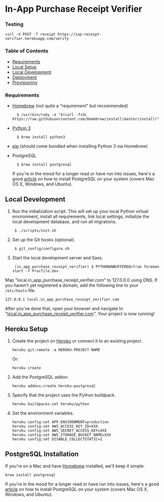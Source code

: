 # In-App Purchase Receipt Verifier

### Testing

```
curl -X POST -T receipt https://iap-receipt-verifier.herokuapp.com/verify
```

### Table of Contents

* [Requirements](#requirements)
* [Local Setup](#local-setup)
* [Local Development](#local-development)
* [Deployment](#deployment)
* [Provisioning](#server-provisioning)

### Requirements

* [Homebrew](https://brew.sh) (not quite a "requirement" but recommended)

        $ /usr/bin/ruby -e "$(curl -fsSL https://raw.githubusercontent.com/Homebrew/install/master/install)"

* [Python 3](https://www.python.org/downloads/release/python-361/)

        $ brew install python3

* [pip](https://pip.pypa.io/en/stable/) (should come bundled when installing Python 3 via Homebrew)

* PostgreSQL

        $ brew install postgresql

    If you're in the mood for a longer read or have run into issues, here's a good [article](https://www.codefellows.org/blog/three-battle-tested-ways-to-install-postgresql) on how to install PostgreSQL on your system (covers Mac OS X, Windows, and Ubuntu).

## Local Development

1. Run the initialization script. This will set up your local Python virtual environment, install all requirements, link local settings, initialize the local development database, and run all migrations.

        $ ./scripts/init.sh

2. Set up the Git hooks (optional).

        $ git_config/configure.sh

3. Start the local development server and Sass.

        (in_app_purchase_receipt_verifier) $ PYTHONUNBUFFERED=True foreman start -f Procfile.dev

Map "local.in_app_purchase_receipt_verifier.com" to 127.0.0.0 using DNS. If you haven't yet registered a domain, add the following line to your `/etc/hosts` file.

    127.0.0.1 local.in_app_purchase_receipt_verifier.com

After you've done that, open your browser and navigate to "[local.in_app_purchase_receipt_verifier.com](http://local.in_app_purchase_receipt_verifier.com)". Your project is now running!

Heroku Setup
------------

1. Create the project on [Heroku](https://heroku.com) or connect it to an existing project.

       heroku git:remote -a HEROKU-PROJECT-NAME

   Or:

       heroku create

2. Add the PostgreSQL addon.

       heroku addons:create heroku-postgresql

3. Specify that the project uses the Python buildpack.

       heroku buildpacks:set heroku/python

4. Set the environment variables.

       heroku config:set APP_ENVIRONMENT=production
       heroku config:set AWS_ACCESS_KEY_ID=XXX
       heroku config:set AWS_SECRET_ACCESS_KEY=XXX
       heroku config:set AWS_STORAGE_BUCKET_NAME=XXX
       heroku config:set DISABLE_COLLECTSTATIC=1

PostgreSQL Installation
-----------------------

If you're on a Mac and have [Homebrew](https://github.com/homebrew/homebrew) installed, we'll keep it simple.

    brew install postgresql

If you're in the mood for a longer read or have run into issues, here's a good [article](https://www.codefellows.org/blog/three-battle-tested-ways-to-install-postgresql) on how to install PostgreSQL on your system (covers Mac OS X, Windows, and Ubuntu).
